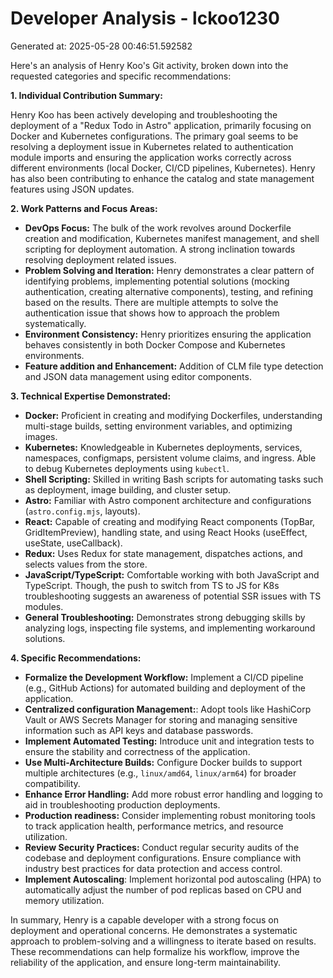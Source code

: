 # Developer Analysis - lckoo1230
Generated at: 2025-05-28 00:46:51.592582

Here's an analysis of Henry Koo's Git activity, broken down into the requested categories and specific recommendations:

**1. Individual Contribution Summary:**

Henry Koo has been actively developing and troubleshooting the deployment of a "Redux Todo in Astro" application, primarily focusing on Docker and Kubernetes configurations.  The primary goal seems to be resolving a deployment issue in Kubernetes related to authentication module imports and ensuring the application works correctly across different environments (local Docker, CI/CD pipelines, Kubernetes). Henry has also been contributing to enhance the catalog and state management features using JSON updates.

**2. Work Patterns and Focus Areas:**

*   **DevOps Focus:**  The bulk of the work revolves around Dockerfile creation and modification, Kubernetes manifest management, and shell scripting for deployment automation. A strong inclination towards resolving deployment related issues.
*   **Problem Solving and Iteration:** Henry demonstrates a clear pattern of identifying problems, implementing potential solutions (mocking authentication, creating alternative components), testing, and refining based on the results. There are multiple attempts to solve the authentication issue that shows how to approach the problem systematically.
*   **Environment Consistency:** Henry prioritizes ensuring the application behaves consistently in both Docker Compose and Kubernetes environments.
*   **Feature addition and Enhancement:** Addition of CLM file type detection and JSON data management using editor components.

**3. Technical Expertise Demonstrated:**

*   **Docker:** Proficient in creating and modifying Dockerfiles, understanding multi-stage builds, setting environment variables, and optimizing images.
*   **Kubernetes:** Knowledgeable in Kubernetes deployments, services, namespaces, configmaps, persistent volume claims, and ingress. Able to debug Kubernetes deployments using `kubectl`.
*   **Shell Scripting:** Skilled in writing Bash scripts for automating tasks such as deployment, image building, and cluster setup.
*   **Astro:** Familiar with Astro component architecture and configurations (`astro.config.mjs`, layouts).
*   **React:** Capable of creating and modifying React components (TopBar, GridItemPreview), handling state, and using React Hooks (useEffect, useState, useCallback).
*   **Redux:** Uses Redux for state management, dispatches actions, and selects values from the store.
*   **JavaScript/TypeScript:** Comfortable working with both JavaScript and TypeScript. Though, the push to switch from TS to JS for K8s troubleshooting suggests an awareness of potential SSR issues with TS modules.
*   **General Troubleshooting:** Demonstrates strong debugging skills by analyzing logs, inspecting file systems, and implementing workaround solutions.

**4. Specific Recommendations:**

*   **Formalize the Development Workflow:** Implement a CI/CD pipeline (e.g., GitHub Actions) for automated building and deployment of the application.
*   **Centralized configuration Management:**: Adopt tools like HashiCorp Vault or AWS Secrets Manager for storing and managing sensitive information such as API keys and database passwords.
*   **Implement Automated Testing:** Introduce unit and integration tests to ensure the stability and correctness of the application.
*   **Use Multi-Architecture Builds:** Configure Docker builds to support multiple architectures (e.g., `linux/amd64`, `linux/arm64`) for broader compatibility.
*   **Enhance Error Handling:** Add more robust error handling and logging to aid in troubleshooting production deployments.
*   **Production readiness:** Consider implementing robust monitoring tools to track application health, performance metrics, and resource utilization.
*   **Review Security Practices:** Conduct regular security audits of the codebase and deployment configurations. Ensure compliance with industry best practices for data protection and access control.
*   **Implement Autoscaling**: Implement horizontal pod autoscaling (HPA) to automatically adjust the number of pod replicas based on CPU and memory utilization.

In summary, Henry is a capable developer with a strong focus on deployment and operational concerns. He demonstrates a systematic approach to problem-solving and a willingness to iterate based on results. These recommendations can help formalize his workflow, improve the reliability of the application, and ensure long-term maintainability.
